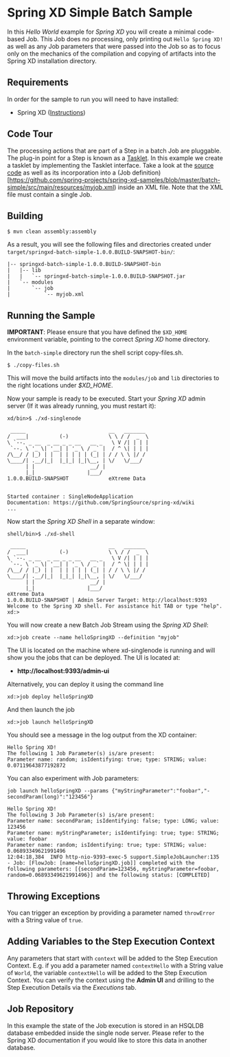 Spring XD Simple Batch Sample
=============================

In this *Hello World* example for *Spring XD* you will create a minimal code-based Job. This Job does no processing, only printing out `Hello Spring XD!` as well as any Job parameters that were passed into the Job so as to focus only on the mechanics of the compilation and copying of artifacts into the Spring XD installation directory.

## Requirements

In order for the sample to run you will need to have installed:

* Spring XD ([Instructions](https://github.com/SpringSource/spring-xd/wiki/Getting-Started))

## Code Tour

The processing actions that are part of a Step in a batch Job are pluggable.  The plug-in point for a Step is known as a [Tasklet](http://static.springsource.org/spring-batch/apidocs/org/springframework/batch/core/step/tasklet/Tasklet.html).  In this example we create a tasklet by implementing the Tasklet interface.  Take a look at the [source code](https://github.com/spring-projects/spring-xd-samples/blob/master/batch-simple/src/main/java/org/springframework/springxd/samples/batch/HelloSpringXDTasklet.java) as well as its incorporation into a (Job definition)[https://github.com/spring-projects/spring-xd-samples/blob/master/batch-simple/src/main/resources/myjob.xml) inside an XML file.  Note that the XML file must contain a single Job.

## Building

	$ mvn clean assembly:assembly

As a result, you will see the following files and directories created under `target/springxd-batch-simple-1.0.0.BUILD-SNAPSHOT-bin/`:

```
|-- springxd-batch-simple-1.0.0.BUILD-SNAPSHOT-bin
|   |-- lib
|   |   `-- springxd-batch-simple-1.0.0.BUILD-SNAPSHOT.jar
|   `-- modules
|       `-- job
|           `-- myjob.xml
```

## Running the Sample

**IMPORTANT**: Please ensure that you have defined the `$XD_HOME` environment variable, pointing to the correct *Spring XD* home directory.

In the `batch-simple` directory run the shell script copy-files.sh.  

  
	$ ./copy-files.sh

This will move the build artifacts into the `modules/job` and `lib` directories to the right locations under *$XD_HOME*.

Now your sample is ready to be executed. Start your *Spring XD* admin server (If it was already running, you must restart it):

	xd/bin>$ ./xd-singlenode

	 _____                           __   _______
	/  ___|          (-)             \ \ / /  _  \
	\ `--. _ __  _ __ _ _ __   __ _   \ V /| | | |
	 `--. \ '_ \| '__| | '_ \ / _` |  / ^ \| | | |
	/\__/ / |_) | |  | | | | | (_| | / / \ \ |/ /
	\____/| .__/|_|  |_|_| |_|\__, | \/   \/___/
	      | |                  __/ |
	      |_|                 |___/
	1.0.0.BUILD-SNAPSHOT             eXtreme Data


	Started container : SingleNodeApplication
	Documentation: https://github.com/SpringSource/spring-xd/wiki
	...

Now start the *Spring XD Shell* in a separate window:

	shell/bin>$ ./xd-shell

	 _____                           __   _______
	/  ___|          (-)             \ \ / /  _  \
	\ `--. _ __  _ __ _ _ __   __ _   \ V /| | | |
	 `--. \ '_ \| '__| | '_ \ / _` |  / ^ \| | | |
	/\__/ / |_) | |  | | | | | (_| | / / \ \ |/ /
	\____/| .__/|_|  |_|_| |_|\__, | \/   \/___/
	      | |                  __/ |
	      |_|                 |___/
	eXtreme Data
	1.0.0.BUILD-SNAPSHOT | Admin Server Target: http://localhost:9393
	Welcome to the Spring XD shell. For assistance hit TAB or type "help".
	xd:>

You will now create a new Batch Job Stream using the *Spring XD Shell*:

	xd:>job create --name helloSpringXD --definition "myjob"

The UI is located on the machine where xd-singlenode is running and will show you the jobs that can be deployed. The UI is located at:

* **http://localhost:9393/admin-ui**

Alternatively, you can deploy it using the command line

	xd:>job deploy helloSpringXD

And then launch the job

	xd:>job launch helloSpringXD

You should see a message in the log output from the XD container:

	Hello Spring XD!
	The following 1 Job Parameter(s) is/are present:
	Parameter name: random; isIdentifying: true; type: STRING; value: 0.07119643877192872

You can also experiment with Job parameters:

	job launch helloSpringXD --params {"myStringParameter":"foobar","-secondParam(long)":"123456"}

	Hello Spring XD!
	The following 3 Job Parameter(s) is/are present:
	Parameter name: secondParam; isIdentifying: false; type: LONG; value: 123456
	Parameter name: myStringParameter; isIdentifying: true; type: STRING; value: foobar
	Parameter name: random; isIdentifying: true; type: STRING; value: 0.06893349621991496
	12:04:18,384  INFO http-nio-9393-exec-5 support.SimpleJobLauncher:135 - Job: [FlowJob: [name=helloSpringXD.job]] completed with the following parameters: [{secondParam=123456, myStringParameter=foobar, random=0.06893349621991496}] and the following status: [COMPLETED]

## Throwing Exceptions

You can trigger an exception by providing a parameter named `throwError` with a String value of `true`.

## Adding Variables to the Step Execution Context

Any parameters that start with `context` will be added to the Step Execution Context.
E.g. if you add a parameter named `contextHello` with a String value of `World`,
the variable `contextHello` will be added to the Step Execution Context. You can
verify the context using the **Admin UI** and drilling to the Step Execution Details
via the *Executions* tab.

## Job Repository

In this example the state of the Job execution is stored in an HSQLDB database embedded inside the single node server. Please refer to the Spring XD documentation if you would like to store this data in another database.

